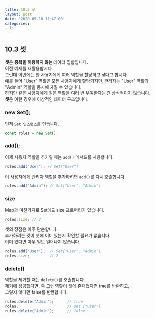 ```yaml
---
title: 10.3 셋
layout: post
date: '2020-05-18 11:47:00'
categories:
- lj
---
```


## 10.3 셋

**셋**은 **중복을 허용하지 않는** 데이터 집합입니다.  
이전 예제를 재활용합시다.  
그런데 이번에는 한 사용자에게 여러 역할을 할당하고 싶다고 합시다.  
예를 들어 "User" 역할은 모든 사용자에게 할당되지만, 관리자는 "User" 역할과 "Admin" 역할을 동시에 가질 수 있습니다.  
하지만 같은 사용자에게 같은 역할을 여러 번 부여한다는 건 상식적이지 않습니다.  
**셋**은 이런 경우에 이상적인 데이터 구조입니다.

### new Set();

먼저 `Set 인스턴스`를 만듭니다.

```javascript
const roles = new Set();
```

### add();

이제 사용자 역할을 추가할 때는 `add()` 메서드를 사용합니다.

```javascript
roles.add("User"); // Set["User"]
```

이 사용자에게 관리자 역할을 추가하려면 `add()`를 다시 호출합니다.

```javascript
roles.add("Admin"); // Set["User", "Admin"]
```

### size

Map과 마찬가지로 Set에도 size 프로퍼티가 있습니다.

```javascript
roles.size; // 2
```

셋의 장점은 아주 단순합니다.  
추가하려는 것이 셋에 이미 있는지 확인할 필요가 없습니다.  
이미 있다면 아무 일도 일어나지 않습니다.

```javascript
roles.add("User");  // Set["User", "Admin"]
roles.size;         // 2
```

### delete()

역할을 제거할 때는 `delete()`를 호출합니다.  
제거에 성공했다면, 즉 그런 역할이 셋에 존재했다면 true를 반환하고,  
그렇지 않다면 false를 반환합니다.

```javascript
rules.delete("Admin");      // true
roles;                      // set ["User"]
rules.delete("Admin");      // false
```